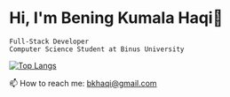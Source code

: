 # Hi, I'm Bening Kumala Haqi👋

    Full-Stack Developer 
    Computer Science Student at Binus University
    
[![Top Langs](https://github-readme-stats.vercel.app/api/top-langs/?username=beningkumalahaqi)](https://github.com/anuraghazra/github-readme-stats)

    
📫 How to reach me: bkhaqi@gmail.com
<!--
**beningkumalahaqi/beningkumalahaqi** is a ✨ _special_ ✨ repository because its `README.md` (this file) appears on your GitHub profile.

Here are some ideas to get you started:

- 🔭 I’m currently working on ...
- 🌱 I’m currently learning ...
- 👯 I’m looking to collaborate on ...
- 🤔 I’m looking for help with ...
- 💬 Ask me about ...
- 📫 How to reach me: ...
- 😄 Pronouns: ...
- ⚡ Fun fact: ...
-->
